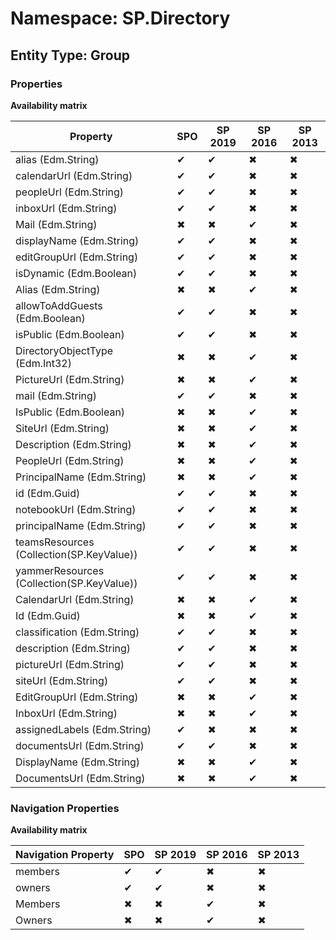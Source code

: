 # Namespace: SP.Directory
## Entity Type: Group

### Properties

**Availability matrix**

Property | SPO | SP 2019 | SP 2016 | SP 2013
----------|-----|---------|---------|--------
alias (Edm.String) | ✔ | ✔ | ✖ | ✖
calendarUrl (Edm.String) | ✔ | ✔ | ✖ | ✖
peopleUrl (Edm.String) | ✔ | ✔ | ✖ | ✖
inboxUrl (Edm.String) | ✔ | ✔ | ✖ | ✖
Mail (Edm.String) | ✖ | ✖ | ✔ | ✖
displayName (Edm.String) | ✔ | ✔ | ✖ | ✖
editGroupUrl (Edm.String) | ✔ | ✔ | ✖ | ✖
isDynamic (Edm.Boolean) | ✔ | ✔ | ✖ | ✖
Alias (Edm.String) | ✖ | ✖ | ✔ | ✖
allowToAddGuests (Edm.Boolean) | ✔ | ✔ | ✖ | ✖
isPublic (Edm.Boolean) | ✔ | ✔ | ✖ | ✖
DirectoryObjectType (Edm.Int32) | ✖ | ✖ | ✔ | ✖
PictureUrl (Edm.String) | ✖ | ✖ | ✔ | ✖
mail (Edm.String) | ✔ | ✔ | ✖ | ✖
IsPublic (Edm.Boolean) | ✖ | ✖ | ✔ | ✖
SiteUrl (Edm.String) | ✖ | ✖ | ✔ | ✖
Description (Edm.String) | ✖ | ✖ | ✔ | ✖
PeopleUrl (Edm.String) | ✖ | ✖ | ✔ | ✖
PrincipalName (Edm.String) | ✖ | ✖ | ✔ | ✖
id (Edm.Guid) | ✔ | ✔ | ✖ | ✖
notebookUrl (Edm.String) | ✔ | ✔ | ✖ | ✖
principalName (Edm.String) | ✔ | ✔ | ✖ | ✖
teamsResources (Collection(SP.KeyValue)) | ✔ | ✔ | ✖ | ✖
yammerResources (Collection(SP.KeyValue)) | ✔ | ✔ | ✖ | ✖
CalendarUrl (Edm.String) | ✖ | ✖ | ✔ | ✖
Id (Edm.Guid) | ✖ | ✖ | ✔ | ✖
classification (Edm.String) | ✔ | ✔ | ✖ | ✖
description (Edm.String) | ✔ | ✔ | ✖ | ✖
pictureUrl (Edm.String) | ✔ | ✔ | ✖ | ✖
siteUrl (Edm.String) | ✔ | ✔ | ✖ | ✖
EditGroupUrl (Edm.String) | ✖ | ✖ | ✔ | ✖
InboxUrl (Edm.String) | ✖ | ✖ | ✔ | ✖
assignedLabels (Edm.String) | ✔ | ✖ | ✖ | ✖
documentsUrl (Edm.String) | ✔ | ✔ | ✖ | ✖
DisplayName (Edm.String) | ✖ | ✖ | ✔ | ✖
DocumentsUrl (Edm.String) | ✖ | ✖ | ✔ | ✖

### Navigation Properties

**Availability matrix**

Navigation Property | SPO | SP 2019 | SP 2016 | SP 2013
----------|-----|---------|---------|--------
members | ✔ | ✔ | ✖ | ✖
owners | ✔ | ✔ | ✖ | ✖
Members | ✖ | ✖ | ✔ | ✖
Owners | ✖ | ✖ | ✔ | ✖

